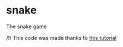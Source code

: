 # snake
The snake game

/!\ This code was made thanks to [this tutorial](https://zetcode.com/kotlin/snake/)
